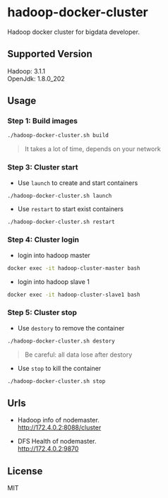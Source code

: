 # hadoop-docker-cluster

Hadoop docker cluster for bigdata developer.

## Supported Version
Hadoop: 3.1.1  
OpenJdk: 1.8.0_202

## Usage
### Step 1: Build images
```bash
./hadoop-docker-cluster.sh build
```
> It takes a lot of time, depends on your network

### Step 3: Cluster start
- Use `launch` to create and start containers
```bash
./hadoop-docker-cluster.sh launch
```
- Use `restart` to start exist containers
```
./hadoop-docker-cluster.sh restart
```

### Step 4: Cluster login 

- login into hadoop master
```bash
docker exec -it hadoop-cluster-master bash
```

- login into hadoop slave 1
```bash
docker exec -it hadoop-cluster-slave1 bash
```

### Step 5: Cluster stop
- Use `destory` to remove the container
```bash
./hadoop-docker-cluster.sh destory
```
> Be careful: all data lose after destory

- Use `stop` to kill the container
```bash
./hadoop-docker-cluster.sh stop
```

## Urls
- Hadoop info of nodemaster.  
http://172.4.0.2:8088/cluster

- DFS Health of nodemaster.  
http://172.4.0.2:9870

## License
MIT